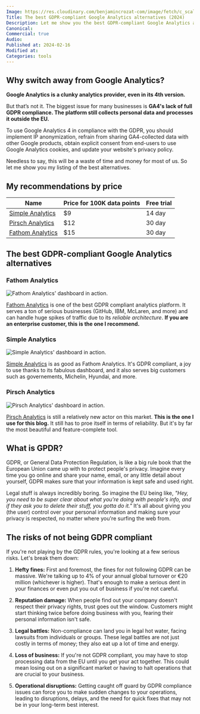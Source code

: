 ```yaml
---
Image: https://res.cloudinary.com/benjamincrozat-com/image/fetch/c_scale,f_webp,q_auto,w_1200/https://github.com/benjamincrozat/content/assets/3613731/64f5f3b3-5d7b-4b33-b582-18d9b39f2bfc
Title: The best GDPR-compliant Google Analytics alternatives (2024)
Description: Let me show you the best GDPR-compliant Google Analytics alternatives that respect user privacy and provide reliable analytics for your business.
Canonical:
Commercial: true
Audio:
Published at: 2024-02-16
Modified at:
Categories: tools
---
```


## Why switch away from Google Analytics?

**Google Analytics is a clunky analytics provider, even in its 4th version.**

But that’s not it. The biggest issue for many businesses is **GA4's lack of full GDPR compliance. The platform still collects personal data and processes it outside the EU.**

To use Google Analytics 4 in compliance with the GDPR, you should implement IP anonymization, refrain from sharing GA4-collected data with other Google products, obtain explicit consent from end-users to use Google Analytics cookies, and update your website's privacy policy.

Needless to say, this will be a waste of time and money for most of us. So let me show you my listing of the best alternatives.

## My recommendations by price

| Name | Price for 100K data points | Free trial |
| ------------------------------------------------ | --- | ------ |
| [Simple Analytics](/recommends/simple-analytics) | $9  | 14 day |
| [Pirsch Analytics](/recommends/pirsch-analytics) | $12 | 30 day |
| [Fathom Analytics](/recommends/fathom-analytics) | $15 | 30 day |

## The best GDPR-compliant Google Analytics alternatives

### Fathom Analytics

![Fathom Analytics' dashboard in action.](https://res.cloudinary.com/benjamincrozat-com/image/fetch/c_scale,f_webp,q_auto,w_1200/https://github.com/benjamincrozat/content/assets/3613731/977cba88-70b8-47dd-bc22-e7d8139edda6)

[Fathom Analytics](/recommends/fathom-analytics) is one of the best GDPR compliant analytics platform. It serves a ton of serious businesses (GitHub, IBM, McLaren, and more) and can handle huge spikes of traffic due to its _reliable architecture_. **If you are an enterprise customer, this is the one I recommend.**

### Simple Analytics

![Simple Analytics' dashboard in action.](https://res.cloudinary.com/benjamincrozat-com/image/fetch/c_scale,f_webp,q_auto,w_1200/https://github.com/benjamincrozat/content/assets/3613731/234673ca-c7ca-4db8-820d-0977d560772b)

[Simple Analytics](/recommends/simple-analytics) is as good as Fathom Analytics. It's GDPR compliant, a joy to use thanks to its fabulous dashboard, and it also serves big customers such as governements, Michelin, Hyundai, and more.

### Pirsch Analytics

![Pirsch Analytics' dashboard in action.](https://res.cloudinary.com/benjamincrozat-com/image/fetch/c_scale,f_webp,q_auto,w_1200/https://github.com/benjamincrozat/content/assets/3613731/a6fe0fe7-d448-4135-9288-a538f58b3f0d)

[Pirsch Analytics](/recommends/pirsch-analytics) is still a relatively new actor on this market. **This is the one I use for this blog.** It still has to proe itself in terms of reliability. But it's by far the most beautiful and feature-complete tool.

## What is GPDR?

GDPR, or General Data Protection Regulation, is like a big rule book that the European Union came up with to protect people's privacy. Imagine every time you go online and share your name, email, or any little detail about yourself, GDPR makes sure that your information is kept safe and used right.

Legal stuff is always incredibly boring. So imagine the EU being like, *"Hey, you need to be super clear about what you're doing with people's info, and if they ask you to delete their stuff, you gotta do it."* It's all about giving you (the user) control over your personal information and making sure your privacy is respected, no matter where you're surfing the web from.

## The risks of not being GDPR compliant

If you're not playing by the GDPR rules, you're looking at a few serious risks. Let's break them down:

1. **Hefty fines:** First and foremost, the fines for not following GDPR can be massive. We're talking up to 4% of your annual global turnover or €20 million (whichever is higher). That's enough to make a serious dent in your finances or even put you out of business if you're not careful.

2. **Reputation damage:** When people find out your company doesn't respect their privacy rights, trust goes out the window. Customers might start thinking twice before doing business with you, fearing their personal information isn't safe.

3. **Legal battles:** Non-compliance can land you in legal hot water, facing lawsuits from individuals or groups. These legal battles are not just costly in terms of money; they also eat up a lot of time and energy.

4. **Loss of business:** If you're not GDPR compliant, you may have to stop processing data from the EU until you get your act together. This could mean losing out on a significant market or having to halt operations that are crucial to your business.

5. **Operational disruptions:** Getting caught off guard by GDPR compliance issues can force you to make sudden changes to your operations, leading to disruptions, delays, and the need for quick fixes that may not be in your long-term best interest.
